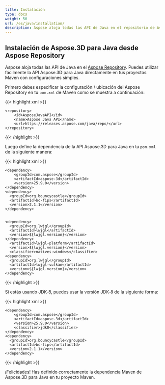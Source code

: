 ```yaml
---
title: Instalación
type: docs
weight: 50
url: /es/java/installation/
description: Aspose aloja todas las API de Java en el repositorio de Aspose. Puedes usar fácilmente Aspose.3D for Java API directamente en tus proyectos Maven con configuraciones simples.
---
```


## **Instalación de Aspose.3D para Java desde Aspose Repository**
Aspose aloja todas las API de Java en el [Aspose Repository](https://releases.aspose.com/java/repo/com/aspose/aspose-3d/). Puedes utilizar fácilmente la API Aspose.3D para Java directamente en tus proyectos Maven con configuraciones simples.

Primero debes especificar la configuración / ubicación del Aspose Repository en tu `pom.xml` de Maven como se muestra a continuación:

{{< highlight xml >}}
 <repositories>

    <repository>
        <id>AsposeJavaAPI</id>
        <name>Aspose Java API</name>
        <url>https://releases.aspose.com/java/repo/</url>
    </repository>

</repositories>
{{< /highlight >}}

Luego define la dependencia de la API Aspose.3D para Java en tu `pom.xml` de la siguiente manera:

{{< highlight xml >}}
 <dependencies>

    <dependency>
        <groupId>com.aspose</groupId>
        <artifactId>aspose-3d</artifactId>
        <version>25.9.0</version>
    </dependency>
    <dependency>
      <groupId>org.bouncycastle</groupId>
      <artifactId>bc-fips</artifactId>
      <version>2.1.1</version>
    </dependency>


    <dependency>
      <groupId>org.lwjgl</groupId>
      <artifactId>lwjgl</artifactId>
      <version>${lwjgl.version}</version>
    </dependency>
      <artifactId>lwjgl-platform</artifactId>
      <version>${lwjgl.version}</version>
      <classifier>natives-windows</classifier>
    <dependency>
      <groupId>org.lwjgl</groupId>
      <artifactId>lwjgl-vulkan</artifactId>
      <version>${lwjgl.version}</version>
    </dependency>
</dependencies>
{{< /highlight >}}

Si estás usando JDK‑8, puedes usar la versión JDK‑8 de la siguiente forma:

{{< highlight xml >}}
 <dependencies>

    <dependency>
        <groupId>com.aspose</groupId>
        <artifactId>aspose-3d</artifactId>
        <version>25.9.0</version>
        <classifier>jdk8</classifier>
    </dependency>
    <dependency>
      <groupId>org.bouncycastle</groupId>
      <artifactId>bc-fips</artifactId>
      <version>2.1.1</version>
    </dependency>
</dependencies>
{{< /highlight >}}

¡Felicidades! Has definido correctamente la dependencia Maven de Aspose.3D para Java en tu proyecto Maven.